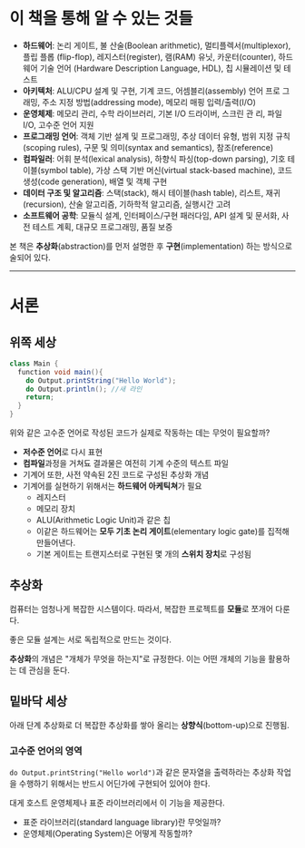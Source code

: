# 이 책을 통해 알 수 있는 것들

- **하드웨어**: 논리 게이트, 불 산술(Boolean arithmetic), 멀티플렉서(multiplexor), 플립 플롭 (flip-flop), 레지스터(register), 램(RAM) 유닛, 카운터(counter), 하드웨어 기술 언어 (Hardware Description Language, HDL), 칩 시뮬레이션 및 테스트
- **아키텍처**: ALU/CPU 설계 및 구현, 기계 코드, 어셈블리(assembly) 언어 프로
그래밍, 주소 지정 방법(addressing mode), 메모리 매핑 입력/출력(I/O)
- **운영체제**: 메모리 관리, 수학 라이브러리, 기본 I/O 드라이버, 스크린 관
리, 파일 I/O, 고수준 언어 지원
- **프로그래밍 언어**: 객체 기반 설계 및 프로그래밍, 추상 데이터 유형, 범위
지정 규칙(scoping rules), 구문 및 의미(syntax and semantics), 참조(reference)
- **컴파일러**: 어휘 분석(lexical analysis), 하향식 파싱(top-down parsing), 기호 테이블(symbol table), 가상 스택 기반 머신(virtual stack-based machine), 코드 생성(code generation), 배열 및 객체 구현
- **데이터 구조 및 알고리즘**: 스택(stack), 해시 테이블(hash table), 리스트, 재귀
(recursion), 산술 알고리즘, 기하학적 알고리즘, 실행시간 고려
- **소프트웨어 공학**: 모듈식 설계, 인터페이스/구현 패러다임, API 설계 및
문서화, 사전 테스트 계획, 대규모 프로그래밍, 품질 보증

본 책은 **추상화**(abstraction)를 먼저 설명한 후 **구현**(implementation) 하는 방식으로 술되어 있다.

----

# 서론

## 위쪽 세상

```java
class Main {
  function void main(){
    do Output.printString("Hello World");
    do Output.println(); //새 라인
    return;
  }
}
```

위와 같은 고수준 언어로 작성된 코드가 실제로 작동하는 데는 무엇이 필요할까?

- **저수준 언어**로 다시 표현
- **컴파일**과정을 거쳐됴 결과물은 여전히 기계 수준의 텍스트 파일
- 기계어 또한, 사전 약속된 2진 코드로 구성된 추상화 개념
- 기계어를 실현하기 위해서는 **하드웨어 아케틱쳐**가 필요
  - 레지스터
  - 메모리 장치
  - ALU(Arithmetic Logic Unit)과 같은 칩
  - 이같은 하드웨어는 **모두 기초 논리 게이트**(elementary logic gate)를 집적해 만들어낸다.
  - 기본 게이트는 트랜지스터로 구현된 몇 개의 **스위치 장치**로 구성됨

## 추상화

컴퓨터는 엄청나게 복잡한 시스템이다.
따라서, 복잡한 프로젝트를 **모듈**로 쪼개어 다룬다.

좋은 모듈 설계는 서로 독립적으로 만드는 것이다.

**추상화**의 개념은 "개체가 무엇을 하는지"로 규정한다.
이는 어떤 개체의 기능을 활용하는 데 관심을 둔다.

## 밑바닥 세상

아래 단계 추상화로 더 복잡한 추상화를 쌓아 올리는 **상향식**(bottom-up)으로 진행됨.


### 고수준 언어의 영역

`do Output.printString("Hello world")`과 같은 문자열을 출력하라는 추상화 작업을 수행하기 위해서는 반드시 어딘가에 구현되어 있어야 한다.

대게 호스트 운영체제나 표준 라이브러리에서 이 기능을 제공한다.

- 표준 라이브러리(standard language library)란 무엇일까?
- 운영체제(Operating System)은 어떻게 작동할까?